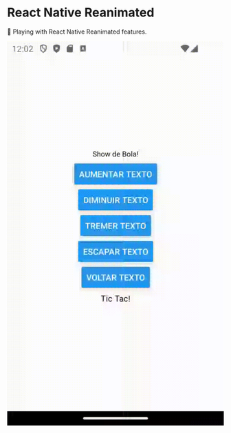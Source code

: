 # React Native Reanimated
🐎 Playing with React Native Reanimated features.

![app.gif](.github/app.gif)
